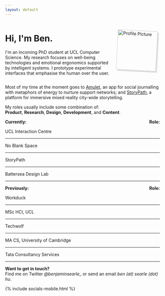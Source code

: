 ```yaml
---
layout: default
---
```


<div style="display: flex; align-items: center; justify-content: space-around;">
  <div style="flex: 1; padding-right: 20px;">
    <h1>Hi, I'm Ben.</h1>
    <p>I'm an incoming PhD student at UCL Computer Science. My research focuses on well-being technologies and emotional ergonomics supported by intelligent systems. I prototype experimental interfaces that emphasise the human over the user.</p>
  </div>
  <div style="width: 140px;"> <!-- Adjust width as needed -->
   <!--change to assets/pfp.png when working locally smh-->
    <img src="/assets/pfp.png" alt="Profile Picture" style="width: 130px; border-radius: 4px; transform: rotate(3deg); box-shadow: 4px 4px 0px #1c1c1c24;">
  </div>
  
</div>

Most of my time at the moment goes to <a href="www.noblank.space/work/amulet">Amulet</a>, an app for social journalling with metaphors of energy to nurture support networks; and <a href="www.searle.hu">StoryPath</a>, a platform for immersive mixed reality city-wide storytelling.

My roles usually include some combination of: <br><span style="white-space: nowrap;"><i class="ph ph-package" style="font-size: 20px; vertical-align: middle;"></i> <b>Product</b></span>, <span style="white-space: nowrap;"><i class="ph ph-microscope" style="font-size: 20px; vertical-align: middle;"></i> <b>Research</b></span>, <span style="white-space: nowrap;"><i class="ph ph-palette" style="font-size: 20px; vertical-align: middle;"></i> <b>Design</b></span>, <span style="white-space: nowrap;"><i class="ph ph-code" style="font-size: 20px; vertical-align: middle;"></i> <b>Development</b></span>, and <span style="white-space: nowrap;"><i class="ph ph-pen-nib" style="font-size: 20px; vertical-align: middle;"></i> <b>Content</b></span>.

<div style="display: flex; justify-content: space-between; padding: 0px; font-weight: bold;">
    <span>Currently:</span>
    <span>Role:</span>
</div>

<div class="works">
  <div class="work">
    <p>UCL Interaction Centre</p>
    <hr>
    <i class="ph ph-microscope"></i>
    <i class="ph ph-palette"></i>
    <i class="ph ph-code"></i>
    <i class="ph ph-pen-nib"></i>
  </div>
  <div class="work">
    <p>No Blank Space</p>
    <hr>
    <i class="ph ph-package"></i>
    <i class="ph ph-palette"></i>
    <i class="ph ph-code"></i>
  </div>
  <div class="work">
    <p>StoryPath</p>
    <hr>
    <i class="ph ph-package"></i>
    <i class="ph ph-palette"></i>
    <i class="ph ph-code"></i>
  </div>
  <div class="work">
    <p>Battersea Design Lab</p>
    <hr>
    <i class="ph ph-microscope"></i>
    <i class="ph ph-palette"></i>
    <i class="ph ph-pen-nib"></i>
  </div>
</div>

<div style="display: flex; justify-content: space-between; padding-bottom: 0px; font-weight: bold;">
    <span>Previously:</span>
    <span>Role:</span>
</div>
<div class="works">
 <div class="work">
    <p>Workduck</p>
    <hr>
    <i class="ph ph-package"></i>
    <i class="ph ph-microscope"></i>
    <i class="ph ph-palette"></i>
  </div>
  <div class="work">
    <p>MSc HCI, UCL</p>
    <hr>
    <i class="ph ph-microscope"></i>
    <i class="ph ph-palette"></i>
    <i class="ph ph-pen-nib"></i>
  </div>
  <div class="work">
    <p>Techwolf</p>
    <hr>
    <i class="ph ph-package"></i>
    <i class="ph ph-microscope"></i>
    <i class="ph ph-palette"></i>
    <i class="ph ph-pen-nib"></i>
  </div>
  <div class="work">
    <p>MA CS, University of Cambridge</p>
    <hr>
    <i class="ph ph-microscope"></i>
    <i class="ph ph-code"></i>
    <i class="ph ph-pen-nib"></i>
  </div>
    <div class="work">
    <p>Tata Consultancy Services</p>
    <hr>
    <i class="ph ph-palette"></i>
    <i class="ph ph-code"></i>
  </div>
</div>

**Want to get in touch?** <br>
Find me on Twitter *@benjaminsearle_* or send an email *ben (at) searle (dot) hu*.

<div class="socials">
  {% include socials-mobile.html %}
</div>
